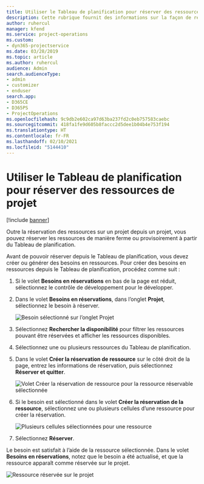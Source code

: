 ```yaml
---
title: Utiliser le Tableau de planification pour réserver des ressources de projet
description: Cette rubrique fournit des informations sur la façon de réserver les ressources.
author: ruhercul
manager: kfend
ms.service: project-operations
ms.custom:
- dyn365-projectservice
ms.date: 03/28/2019
ms.topic: article
ms.author: ruhercul
audience: Admin
search.audienceType:
- admin
- customizer
- enduser
search.app:
- D365CE
- D365PS
- ProjectOperations
ms.openlocfilehash: 9c9db2e602ca97d63ba237fd2c0eb757583caebc
ms.sourcegitcommit: 418fa1fe9d605b8faccc2d5dee1b04b4e753f194
ms.translationtype: HT
ms.contentlocale: fr-FR
ms.lasthandoff: 02/10/2021
ms.locfileid: "5144410"
---
```

# <a name="use-the-schedule-board-to-book-project-resources"></a>Utiliser le Tableau de planification pour réserver des ressources de projet

[!include [banner](../includes/psa-now-project-operations.md)]

Outre la réservation des ressources sur un projet depuis un projet, vous pouvez réserver les ressources de manière ferme ou provisoirement à partir du Tableau de planification.

Avant de pouvoir réserver depuis le Tableau de planification, vous devez créer ou générer des besoins en ressources. Pour créer des besoins en ressources depuis le Tableau de planification, procédez comme suit :

1. Si le volet **Besoins en réservations** en bas de la page est réduit, sélectionnez le contrôle de développement pour le développer.
2. Dans le volet **Besoins en réservations**, dans l’onglet **Projet**, sélectionnez le besoin à réserver.

    ![Besoin sélectionné sur l’onglet Projet](media/Resource-Management-image73.png)

3. Sélectionnez **Rechercher la disponibilité** pour filtrer les ressources pouvant être réservées et afficher les ressources disponibles. 
4. Sélectionnez une ou plusieurs ressources du Tableau de planification. 
5. Dans le volet **Créer la réservation de ressource** sur le côté droit de la page, entrez les informations de réservation, puis sélectionnez **Réserver et quitter**.

    ![Volet Créer la réservation de ressource pour la ressource réservable sélectionnée](media/Resource-Management-image74.png)

6. Si le besoin est sélectionné dans le volet **Créer la réservation de la ressource**, sélectionnez une ou plusieurs cellules d’une ressource pour créer la réservation.

    ![Plusieurs cellules sélectionnées pour une ressource](media/Resource-Management-image75.png)

7. Sélectionnez **Réserver**.

Le besoin est satisfait à l’aide de la ressource sélectionnée. Dans le volet **Besoins en réservations**, notez que le besoin a été actualisé, et que la ressource apparaît comme réservée sur le projet.

![Ressource réservée sur le projet](media/Resource-Management-image76.png)

